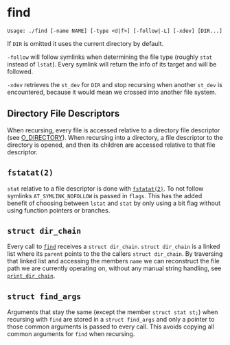 # find

```
Usage: ./find [-name NAME] [-type <d|f>] [-follow|-L] [-xdev] [DIR...]
```

If `DIR` is omitted it uses the current directory by default.

`-follow` will follow symlinks when determining the file type (roughly `stat`
instead of `lstat`). Every symlink will return the info of its target and will
be followed.

`-xdev` retrieves the `st_dev` for `DIR` and stop recursing when another
`st_dev` is encountered, because it would mean we crossed into another
file system.

## Directory File Descriptors

When recursing, every file is accessed relative to a directory file descriptor
(see [O_DIRECTORY](https://man7.org/linux/man-pages/man2/open.2.html#DESCRIPTION)).
When recursing into a directory, a file descriptor to the directory is opened,
and then its children are accessed relative to that file descriptor.

## `fstatat(2)`

`stat` relative to a file descriptor is done with [`fstatat(2)`](https://man7.org/linux/man-pages/man2/fstatat.2.html). To not follow symlinks `AT_SYMLINK_NOFOLLOW` is passed
in `flags`. This has the added benefit of choosing between `lstat` and `stat`
by only using a bit flag without using function pointers or branches.

## `struct dir_chain`

Every call to [`find`](./main.c) receives a `struct dir_chain`.
`struct dir_chain` is a linked list where its `parent` points to the the callers
`struct dir_chain`. By traversing that linked list and accessing the members
`name` we can reconstruct the file path we are currently operating on, without
any manual string handling, see [`print_dir_chain`](./main.c).

## `struct find_args`

Arguments that stay the same (except the member `struct stat st;`) when
recursing with `find` are stored in a `struct find_args` and only a pointer to
those common arguments is passed to every call. This avoids copying all common
arguments for `find` when recursing.

